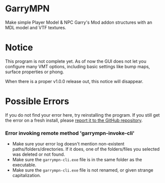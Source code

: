 # GarryMPN
Make simple Player Model & NPC Garry's Mod addon structures with an MDL model and VTF textures.

# Notice
This program is not complete yet.
As of now the GUI does not let you configure many VMT options, including basic settings like bump maps, surface properties or phong.

When there is a proper v1.0.0 release out, this notice will disappear.

# Possible Errors
If you do not find your error here, try reinstalling the program.
If you still get the error on a fresh install, please [report it to the GitHub repository](https://github.com/JeremyGamer13/GarryMPN/issues).

### Error invoking remote method 'garrympn-invoke-cli'
- Make sure your error log doesn't mention non-existent paths/folders/directories. If it does, one of the folders/files you selected was deleted or not found.
- Make sure the `garrympn-cli.exe` file is in the same folder as the executable.
- Make sure the `garrympn-cli.exe` file is not renamed, or given strange capitalization.
